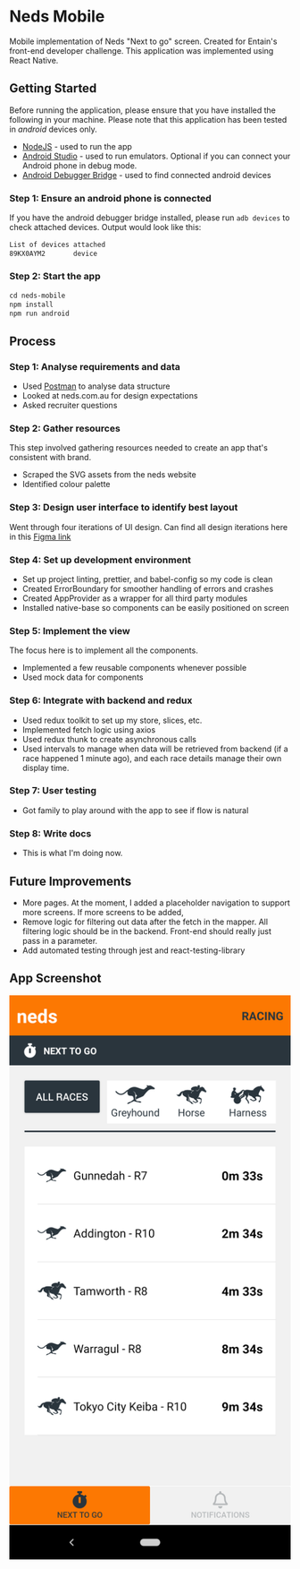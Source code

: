 # Neds Mobile
Mobile implementation of Neds "Next to go" screen. 
Created for Entain's front-end developer challenge. This application
was implemented using React Native.

## Getting Started

Before running the application, please ensure that you have installed the following in your machine. 
Please note that this application has been tested in *android* devices only. 

- [NodeJS](https://nodejs.org/en/) - used to run the app
- [Android Studio](https://developer.android.com/studio/install) - used to run emulators. Optional if you can connect your Android phone in debug mode.
- [Android Debugger Bridge](https://developer.android.com/studio/command-line/adb) - used to find connected android devices

### Step 1: Ensure an android phone is connected
If you have the android debugger bridge installed, please run `adb devices` to check attached devices. Output would look like this:

```
List of devices attached
89KX0AYM2       device
```

### Step 2: Start the app
```
cd neds-mobile
npm install
npm run android
```

## Process

### Step 1: Analyse requirements and data
- Used [Postman](https://www.postman.com/) to analyse data structure
- Looked at neds.com.au for design expectations
- Asked recruiter questions

### Step 2: Gather resources
This step involved gathering resources needed to create an app that's consistent with brand.
- Scraped the SVG assets from the neds website
- Identified colour palette

### Step 3: Design user interface to identify best layout
Went through four iterations of UI design. Can find all design iterations here in this [Figma link](https://www.figma.com/file/Eey6aMcAsluOKIt7HzKjCR/Entain?node-id=0%3A1)

### Step 4: Set up development environment
- Set up project linting, prettier, and babel-config so my code is clean
- Created ErrorBoundary for smoother handling of errors and crashes
- Created AppProvider as a wrapper for all third party modules
- Installed native-base so components can be easily positioned on screen

### Step 5: Implement the view
The focus here is to implement all the components.
- Implemented a few reusable components whenever possible
- Used mock data for components

### Step 6: Integrate with backend and redux
- Used redux toolkit to set up my store, slices, etc.
- Implemented fetch logic using axios
- Used redux thunk to create asynchronous calls
- Used intervals to manage when data will be retrieved from backend (if a race happened 1 minute ago), 
  and each race details manage their own display time.

### Step 7: User testing
- Got family to play around with the app to see if flow is natural

### Step 8: Write docs
- This is what I'm doing now.

## Future Improvements
- More pages. At the moment, I added a placeholder navigation to support more screens. If more screens to be added,
- Remove logic for filtering out data after the fetch in the mapper. All filtering logic should be in the backend.
  Front-end should really just pass in a parameter.
- Add automated testing through jest and react-testing-library 

## App Screenshot

![image](docs/neds-mobile-img.png)
